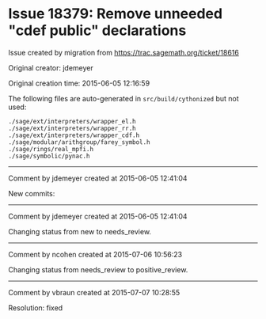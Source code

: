 # Issue 18379: Remove unneeded "cdef public" declarations

Issue created by migration from https://trac.sagemath.org/ticket/18616

Original creator: jdemeyer

Original creation time: 2015-06-05 12:16:59

The following files are auto-generated in `src/build/cythonized` but not used:

```
./sage/ext/interpreters/wrapper_el.h
./sage/ext/interpreters/wrapper_rr.h
./sage/ext/interpreters/wrapper_cdf.h
./sage/modular/arithgroup/farey_symbol.h
./sage/rings/real_mpfi.h
./sage/symbolic/pynac.h
```



---

Comment by jdemeyer created at 2015-06-05 12:41:04

New commits:


---

Comment by jdemeyer created at 2015-06-05 12:41:04

Changing status from new to needs_review.


---

Comment by ncohen created at 2015-07-06 10:56:23

Changing status from needs_review to positive_review.


---

Comment by vbraun created at 2015-07-07 10:28:55

Resolution: fixed
